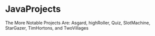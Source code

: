 # JavaProjects
The More Notable Projects Are:
  Asgard, highRoller, Quiz, SlotMachine, StarGazer, TimHortons, and TwoVillages
